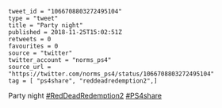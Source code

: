 ```
tweet_id = "1066708803272495104"
type = "tweet"
title = "Party night"
published = 2018-11-25T15:02:51Z
retweets = 0
favourites = 0
source = "twitter"
twitter_account = "norms_ps4"
source_url = "https://twitter.com/norms_ps4/status/1066708803272495104"
tag = [ "ps4share", "reddeadredemption2",]
```

Party night [#RedDeadRedemption2](/tags/reddeadredemption2/) [#PS4share](/tags/ps4share/)

<p class='image'><img src='http://mnf.m17s.net/2018/11/25/Ds22AG1XoAAwfNz.jpg' alt=''></p>

